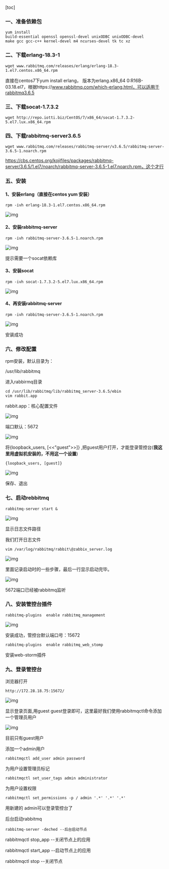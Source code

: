[toc]

### 一、准备依赖包

```
yum install 
build-essential openssl openssl-devel unixODBC unixODBC-devel 
make gcc gcc-c++ kernel-devel m4 ncurses-devel tk tc xz
```

### 二、下载erlang-18.3-1

```
wget www.rabbitmq.com/releases/erlang/erlang-18.3-1.el7.centos.x86_64.rpm
```

直接在centos7下yum install erlang，  版本为erlang.x86_64 0:R16B-03.18.el7，根据https://www.rabbitmq.com/which-erlang.html，可以适用于rabbitmq3.6.5

### 三、下载socat-1.7.3.2

```
wget http://repo.iotti.biz/CentOS/7/x86_64/socat-1.7.3.2-5.el7.lux.x86_64.rpm
```

### 四、下载rabbitmq-server3.6.5

```
wget www.rabbitmq.com/releases/rabbitmq-server/v3.6.5/rabbitmq-server-3.6.5-1.noarch.rpm
```

 https://cbs.centos.org/kojifiles/packages/rabbitmq-server/3.6.5/1.el7/noarch/rabbitmq-server-3.6.5-1.el7.noarch.rpm，这个才行

### 五、安装

#### 1、安装erlang（直接在centos yum 安装）

```
rpm -ivh erlang-18.3-1.el7.centos.x86_64.rpm
```

![img](https://img2018.cnblogs.com/blog/1636520/201904/1636520-20190415101022568-670979321.png)

 

#### 2、安装rabbitmq-server

```
rpm -ivh rabbitmq-server-3.6.5-1.noarch.rpm
```

![img](https://img2018.cnblogs.com/blog/1636520/201904/1636520-20190415101128307-970270093.png)

提示需要一个socat依赖库

#### 3、安装socat

```
rpm -ivh socat-1.7.3.2-5.el7.lux.x86_64.rpm
```

![img](https://img2018.cnblogs.com/blog/1636520/201904/1636520-20190415101251499-958707140.png)

 

#### 4、再安装rabbitmq-server

```
rpm -ivh rabbitmq-server-3.6.5-1.noarch.rpm
```

![img](https://img2018.cnblogs.com/blog/1636520/201904/1636520-20190415101327600-1610226906.png)

安装成功

###  六、修改配置

rpm安装，默认目录为：

/usr/lib/rabbitmq

进入rabbirmq目录

```
cd /usr/lib/rabbitmq/lib/rabbitmq_server-3.6.5/ebin
vim rabbit.app  
```

rabbit.app：核心配置文件

![img](https://img2018.cnblogs.com/blog/1636520/201904/1636520-20190415104326274-1991247548.png)

端口默认：5672

 

![img](https://img2018.cnblogs.com/blog/1636520/201904/1636520-20190415104424488-570926455.png)

将{loopback_users, [<<"guest">>]} ,把guest用户打开，才能登录管控台(**我这里用虚拟机安装的，不用这一个设置**)

```
{loopback_users, [guest]}
```

![img](https://img2018.cnblogs.com/blog/1636520/201904/1636520-20190415104611521-1305936265.png)

保存、退出

### 七、启动rebbitmq

```
rabbitmq-server start &
```

![img](https://img2018.cnblogs.com/blog/1636520/201904/1636520-20190415105148332-1597136548.png)

 显示日志文件路径

我们打开日志文件

```
vim /var/log/rabbitmq/rabbit\@zabbix_server.log
```

 

![img](https://img2018.cnblogs.com/blog/1636520/201904/1636520-20190415105339643-2003492435.png)

里面记录启动时的一些步骤，最后一行显示启动完毕。

![img](https://img2018.cnblogs.com/blog/1636520/201904/1636520-20190415105611882-1969310413.png)

5672端口已经被rabbitmq监听

### 八、安装管控台插件

```
rabbitmq-plugins  enable rabbitmq_management
```

![img](https://img2018.cnblogs.com/blog/1636520/201904/1636520-20190415105837665-760046368.png)

安装成功，管控台默认端口号：15672

```
rabbitmq-plugins  enable rabbitmq_web_stomp
```

安装web-storm插件



### 九、登录管控台

浏览器打开

```
http://172.28.18.75:15672/
```

![img](https://img2018.cnblogs.com/blog/1636520/201904/1636520-20190415110002562-1538198906.png)

 

显示登录页面,用guest guest登录即可，这里最好我们使用rabbitmqctl命令添加一个管理员用户

![img](https://img2018.cnblogs.com/blog/1636520/201904/1636520-20190415110501105-256010457.png)

目前只有guest用户

添加一个admin用户

```
rabbitmqctl add_user admin password
```

为用户设置管理员标记

```
rabbitmqctl set_user_tags admin administrator
```

为用户设置权限

```
rabbitmqctl set_permissions -p / admin '.*' '.*' '.*'
```

用新建的 admin可以登录管控台了

后台启动rabbitmq 

```
rabbitmq-server -deched --后台启动节点
```

 rabbitmqctl stop_app --关闭节点上的应用

 rabbitmqctl start_app --启动节点上的应用

 rabbitmqctl stop --关闭节点